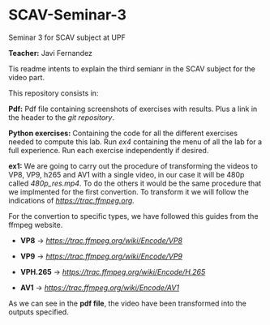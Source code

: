 # SCAV-Seminar-3
Seminar 3 for SCAV subject at UPF

**Teacher:** Javi Fernandez

Tis readme intents to explain the third semianr in the SCAV subject for the video part.

This repository consists in:

**Pdf:** Pdf file containing screenshots of exercises with results. Plus a link in the header to the *git repository*.

**Python exercises:** Containing the code for all the different exercises needed to compute this lab. Run *ex4* containing the menu of all the lab for a full experience. Run each exercise independently if desired.

**ex1:** We are going to carry out the procedure of transforming the videos to VP8, VP9, ​​h265 and AV1 with a single video, in our case it will be 480p called *480p_res.mp4*. To do the others it would be the same procedure that we implmented for the first convertion. To transform it we will follow the indications of *https://trac.ffmpeg.org.*

For the convertion to specific types, we have followed this guides from the ffmpeg website.

-   **VP8** &rarr; *https://trac.ffmpeg.org/wiki/Encode/VP8*

-   **VP9** &rarr; *https://trac.ffmpeg.org/wiki/Encode/VP9*

-   **VPH.265** &rarr; *https://trac.ffmpeg.org/wiki/Encode/H.265*

-   **AV1** &rarr; *https://trac.ffmpeg.org/wiki/Encode/AV1*

As we can see in the **pdf file**, the video have been transformed into the outputs specified.
